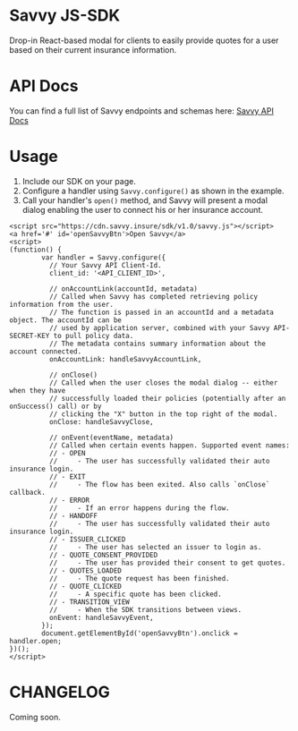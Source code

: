 # Savvy JS-SDK

Drop-in React-based modal for clients to easily provide quotes for a user based on their current insurance information.

# API Docs

You can find a full list of Savvy endpoints and schemas here: [Savvy API Docs](https://savvy.insure/docs)

# Usage

1. Include our SDK on your page.
2. Configure a handler using `Savvy.configure()` as shown in the example.
3. Call your handler's `open()` method, and Savvy will present a modal dialog enabling the user to connect his or her insurance account.

```
<script src="https://cdn.savvy.insure/sdk/v1.0/savvy.js"></script>
<a href='#' id='openSavvyBtn'>Open Savvy</a>
<script>
(function() {
        var handler = Savvy.configure({
          // Your Savvy API Client-Id.
          client_id: '<API_CLIENT_ID>',

          // onAccountLink(accountId, metadata)
          // Called when Savvy has completed retrieving policy information from the user.
          // The function is passed in an accountId and a metadata object. The accountId can be
          // used by application server, combined with your Savvy API-SECRET-KEY to pull policy data.
          // The metadata contains summary information about the account connected.
          onAccountLink: handleSavvyAccountLink,

          // onClose()
          // Called when the user closes the modal dialog -- either when they have
          // successfully loaded their policies (potentially after an onSuccess() call) or by
          // clicking the "X" button in the top right of the modal.
          onClose: handleSavvyClose,

          // onEvent(eventName, metadata)
          // Called when certain events happen. Supported event names:
          // - OPEN
          //     - The user has successfully validated their auto insurance login.
          // - EXIT
          //     - The flow has been exited. Also calls `onClose` callback.
          // - ERROR
          //     - If an error happens during the flow.
          // - HANDOFF
          //     - The user has successfully validated their auto insurance login.
          // - ISSUER_CLICKED
          //     - The user has selected an issuer to login as.
          // - QUOTE_CONSENT_PROVIDED
          //     - The user has provided their consent to get quotes.
          // - QUOTES_LOADED
          //     - The quote request has been finished.
          // - QUOTE_CLICKED
          //     - A specific quote has been clicked.
          // - TRANSITION_VIEW
          //     - When the SDK transitions between views.
          onEvent: handleSavvyEvent,
        });
        document.getElementById('openSavvyBtn').onclick = handler.open;
})();
</script>
```

# CHANGELOG

Coming soon.